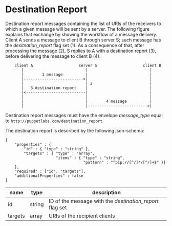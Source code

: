 Destination Report
===

Destination report messages containing the list of URIs of the receivers to
which a given message will be sent by a server. The following figure explains
that exchange by showing the workflow of a message delivery.
Client A sends a message to client B through server S; such message has the
*desitnation_report* flag set (1). As a consequence of that, after processing
the message (2), S replies to A with a destination report (3), before delivering
the message to client B (4).

```
    client A                    server S                    client B
       |                           |                           |
       |        1 message          |                           |
       |-------------------------->|                           |
       |                           | 2                         |
       |   3 destination report    |                           |
       |<--------------------------|                           |
       |                           |                           |
       |                           |        4 message          |
       |                           |-------------------------->|

```

Destination report messages must have the envelope *message_type*
equal to `http://puppetlabs.com/destination_report`.

The destination report is described by the following json-schema:

```
{
    "properties" : {
        "id" : { "type" : "string" },
        "targets" : { "type" : "array",
                      "items" : { "type" : "string",
                                  "pattern" : "^pcp://[^/]*/[^/]+$" }}
    },
    "required" : ["id", "targets"],
    "additionalProperties" : false
}
```

| name | type | description
|------|------|------------
| id | string | ID of the message with the *destination_report* flag set
| targets | array | URIs of the recipient clients
